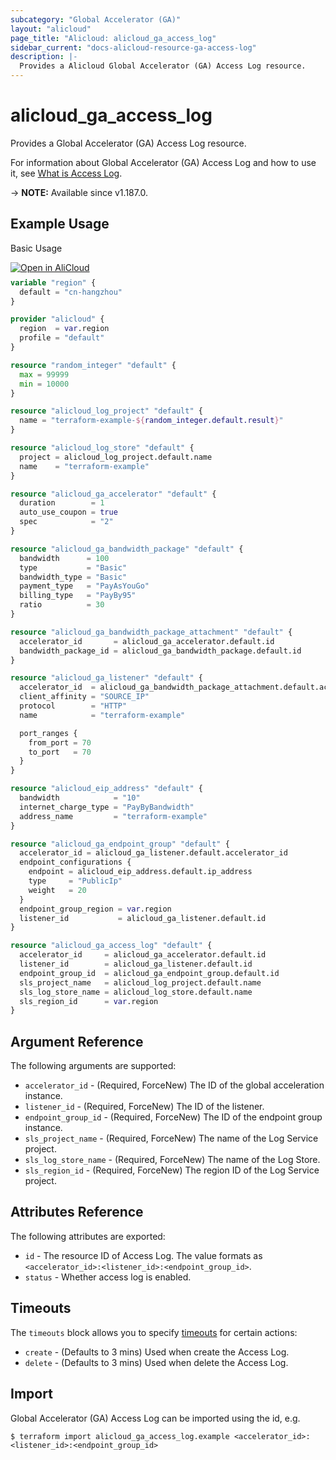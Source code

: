 ```yaml
---
subcategory: "Global Accelerator (GA)"
layout: "alicloud"
page_title: "Alicloud: alicloud_ga_access_log"
sidebar_current: "docs-alicloud-resource-ga-access-log"
description: |-
  Provides a Alicloud Global Accelerator (GA) Access Log resource.
---
```


# alicloud_ga_access_log

Provides a Global Accelerator (GA) Access Log resource.

For information about Global Accelerator (GA) Access Log and how to use it, see [What is Access Log](https://www.alibabacloud.com/help/en/global-accelerator/latest/api-ga-2019-11-20-attachlogstoretoendpointgroup).

-> **NOTE:** Available since v1.187.0.

## Example Usage

Basic Usage

<div style="display: block;margin-bottom: 40px;"><div class="oics-button" style="float: right;position: absolute;margin-bottom: 10px;">
  <a href="https://api.aliyun.com/terraform?resource=alicloud_ga_access_log&exampleId=f7919f03-fdb1-9468-ac0d-a0aebddd77cdda6a8a8c&activeTab=example&spm=docs.r.ga_access_log.0.f7919f03fd&intl_lang=EN_US" target="_blank">
    <img alt="Open in AliCloud" src="https://img.alicdn.com/imgextra/i1/O1CN01hjjqXv1uYUlY56FyX_!!6000000006049-55-tps-254-36.svg" style="max-height: 44px; max-width: 100%;">
  </a>
</div></div>

```terraform
variable "region" {
  default = "cn-hangzhou"
}

provider "alicloud" {
  region  = var.region
  profile = "default"
}

resource "random_integer" "default" {
  max = 99999
  min = 10000
}

resource "alicloud_log_project" "default" {
  name = "terraform-example-${random_integer.default.result}"
}

resource "alicloud_log_store" "default" {
  project = alicloud_log_project.default.name
  name    = "terraform-example"
}

resource "alicloud_ga_accelerator" "default" {
  duration        = 1
  auto_use_coupon = true
  spec            = "2"
}

resource "alicloud_ga_bandwidth_package" "default" {
  bandwidth      = 100
  type           = "Basic"
  bandwidth_type = "Basic"
  payment_type   = "PayAsYouGo"
  billing_type   = "PayBy95"
  ratio          = 30
}

resource "alicloud_ga_bandwidth_package_attachment" "default" {
  accelerator_id       = alicloud_ga_accelerator.default.id
  bandwidth_package_id = alicloud_ga_bandwidth_package.default.id
}

resource "alicloud_ga_listener" "default" {
  accelerator_id  = alicloud_ga_bandwidth_package_attachment.default.accelerator_id
  client_affinity = "SOURCE_IP"
  protocol        = "HTTP"
  name            = "terraform-example"

  port_ranges {
    from_port = 70
    to_port   = 70
  }
}

resource "alicloud_eip_address" "default" {
  bandwidth            = "10"
  internet_charge_type = "PayByBandwidth"
  address_name         = "terraform-example"
}

resource "alicloud_ga_endpoint_group" "default" {
  accelerator_id = alicloud_ga_listener.default.accelerator_id
  endpoint_configurations {
    endpoint = alicloud_eip_address.default.ip_address
    type     = "PublicIp"
    weight   = 20
  }
  endpoint_group_region = var.region
  listener_id           = alicloud_ga_listener.default.id
}

resource "alicloud_ga_access_log" "default" {
  accelerator_id     = alicloud_ga_accelerator.default.id
  listener_id        = alicloud_ga_listener.default.id
  endpoint_group_id  = alicloud_ga_endpoint_group.default.id
  sls_project_name   = alicloud_log_project.default.name
  sls_log_store_name = alicloud_log_store.default.name
  sls_region_id      = var.region
}
```

## Argument Reference

The following arguments are supported:

* `accelerator_id` - (Required, ForceNew) The ID of the global acceleration instance.
* `listener_id` - (Required, ForceNew) The ID of the listener.
* `endpoint_group_id` - (Required, ForceNew) The ID of the endpoint group instance.
* `sls_project_name` - (Required, ForceNew) The name of the Log Service project.
* `sls_log_store_name` - (Required, ForceNew) The name of the Log Store.
* `sls_region_id` - (Required, ForceNew) The region ID of the Log Service project.

## Attributes Reference

The following attributes are exported:

* `id` - The resource ID of Access Log. The value formats as `<accelerator_id>:<listener_id>:<endpoint_group_id>`.
* `status` - Whether access log is enabled.

## Timeouts

The `timeouts` block allows you to specify [timeouts](https://developer.hashicorp.com/terraform/language/resources/syntax#operation-timeouts) for certain actions:

* `create` - (Defaults to 3 mins) Used when create the Access Log.
* `delete` - (Defaults to 3 mins) Used when delete the Access Log.

## Import

Global Accelerator (GA) Access Log can be imported using the id, e.g.

```shell
$ terraform import alicloud_ga_access_log.example <accelerator_id>:<listener_id>:<endpoint_group_id>
```